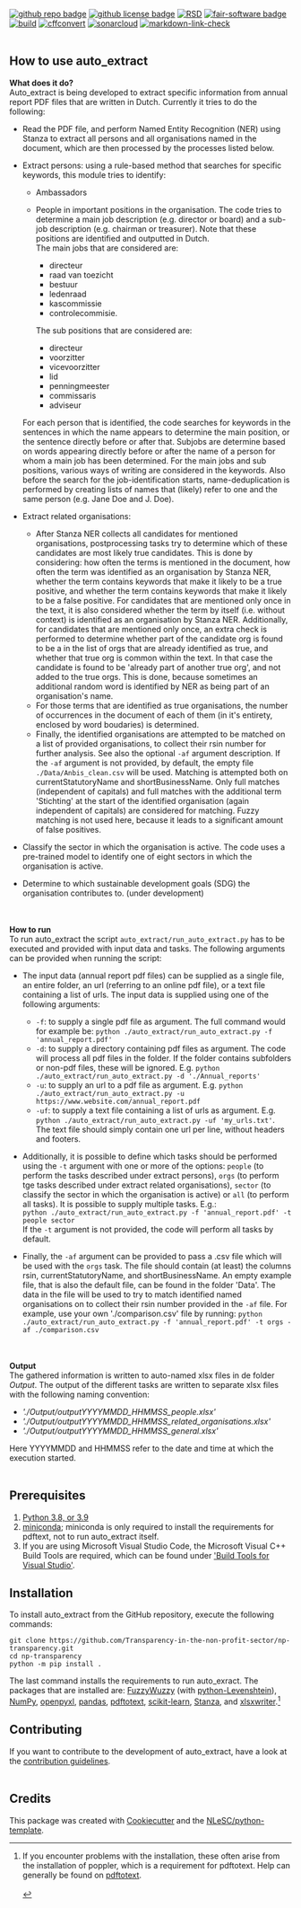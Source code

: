 [![github repo badge](https://img.shields.io/badge/github-repo-000.svg?logo=github&labelColor=gray&color=blue)](https://github.com/Transparency-in-the-non-profit-sector/np-transparency)
[![github license badge](https://img.shields.io/github/license/Transparency-in-the-non-profit-sector/np-transparency)](https://github.com/Transparency-in-the-non-profit-sector/np-transparency)
[![RSD](https://img.shields.io/badge/rsd-auto_extract-00a3e3.svg)](https://research-software-directory.org/projects/transparency-in-non-profit) 
[![fair-software badge](https://img.shields.io/badge/fair--software.eu-%E2%97%8F%20%20%E2%97%8F%20%20%E2%97%8F%20%20%E2%97%8F%20%20%E2%97%8B-yellow)](https://fair-software.eu) 
[![build](https://github.com/Transparency-in-the-non-profit-sector/np-transparency/actions/workflows/build.yml/badge.svg)](https://github.com/Transparency-in-the-non-profit-sector/np-transparency/actions/workflows/build.yml)
[![cffconvert](https://github.com/Transparency-in-the-non-profit-sector/np-transparency/actions/workflows/cffconvert.yml/badge.svg)](https://github.com/Transparency-in-the-non-profit-sector/np-transparency/actions/workflows/cffconvert.yml) 
[![sonarcloud](https://github.com/Transparency-in-the-non-profit-sector/np-transparency/actions/workflows/sonarcloud.yml/badge.svg)](https://github.com/Transparency-in-the-non-profit-sector/np-transparency/actions/workflows/sonarcloud.yml)
[![markdown-link-check](https://github.com/Transparency-in-the-non-profit-sector/np-transparency/actions/workflows/markdown-link-check.yml/badge.svg)](https://github.com/Transparency-in-the-non-profit-sector/np-transparency/actions/workflows/markdown-link-check.yml)
<br/><br/>

## How to use auto_extract
<b>What does it do?</b>  
Auto_extract is being developed to extract specific information from annual report PDF files that are written in Dutch. Currently it tries to do the following:

- Read the PDF file, and perform Named Entity Recognition (NER) using Stanza to extract all persons and all organisations named in the document, which are then processed by the processes listed below.
- Extract persons: using a rule-based method that searches for specific keywords, this module tries to identify:
    - Ambassadors
    - People in important positions in the organisation. The code tries to determine a main job description (e.g. director or board) and a sub-job description (e.g. chairman or treasurer). Note that these positions are identified and outputted in Dutch.  
    The main jobs that are considered are: 
        - directeur
        - raad van toezicht
        - bestuur
        - ledenraad
        - kascommissie
        - controlecommisie.  

        The sub positions that are considered are:
        - directeur
        - voorzitter
        - vicevoorzitter
        - lid
        - penningmeester
        - commissaris
        - adviseur
    
    For each person that is identified, the code searches for keywords in the sentences in which the name appears to determine the main position, or the sentence directly before or after that. Subjobs are determine based on words appearing directly before or after the name of a person for whom a main job has been determined. For the main jobs and sub positions, various ways of writing are considered in the keywords. Also before the search for the job-identification starts, name-deduplication is performed by creating lists of names that (likely) refer to one and the same person (e.g. Jane Doe and J. Doe).

- Extract related organisations:
    - After Stanza NER collects all candidates for mentioned organisations, postprocessing tasks try to determine which of these candidates are most likely true candidates. This is done by considering: how often the terms is mentioned in the document, how often the term was identified as an organisation by Stanza NER, whether the term contains keywords that make it likely to be a true positive, and whether the term contains keywords that make it likely to be a false positive. For candidates that are mentioned only once in the text, it is also considered whether the term by itself (i.e. without context) is identified as an organisation by Stanza NER. Additionally, for candidates that are mentioned only once, an extra check is performed to determine whether part of the candidate org is found to be a in the list of orgs that are already identified as true, and whether that true org is common within the text. In that case the candidate is found to be 'already part of another true org', and not added to the true orgs. This is done, because sometimes an additional random word is identified by NER as being part of an organisation's name. 
    - For those terms that are identified as true organisations, the number of occurrences in the document of each of them (in it's entirety, enclosed by word boudaries) is determined.
    - Finally, the identified organisations are attempted to be matched on a list of provided organisations, to collect their rsin number for further analysis. See also the optional `-af` argument description. If the `-af` argument is not provided, by default, the empty file `./Data/Anbis_clean.csv` will be used. Matching is attempted both on currentStatutoryName and shortBusinessName. Only full matches (independent of capitals) and full matches with the additional term 'Stichting' at the start of the identified organisation (again independent of capitals) are considered for matching. Fuzzy matching is not used here, because it leads to a significant amount of false positives.


- Classify the sector in which the organisation is active. The code uses a pre-trained model to identify one of eight sectors in which the organisation is active. 

- Determine to which sustainable development goals (SDG) the organisation contributes to. (under development)

<br/><br/>
<b>How to run</b>  
To run auto_extract the script `auto_extract/run_auto_extract.py` has to be executed and provided with input data and tasks. The following arguments can be provided when running the script:

- The input data (annual report pdf files) can be supplied as a single file, an entire folder, an url (referring to an online pdf file), or a text file containing a list of urls. The input data is supplied using one of the following arguments:

    - `-f`: to supply a single pdf file as argument. The full command would for example be: `python ./auto_extract/run_auto_extract.py -f 'annual_report.pdf'`
    - `-d`: to supply a directory containing pdf files as argument. The code will process all pdf files in the folder. If the folder contains subfolders or non-pdf files, these will be ignored. E.g. `python ./auto_extract/run_auto_extract.py -d './Annual_reports'`
    - `-u`: to supply an url to a pdf file as argument. E.g. `python ./auto_extract/run_auto_extract.py -u https://www.website.com/annual_report.pdf`
    - `-uf`: to supply a text file containing a list of urls as argument. E.g. `python ./auto_extract/run_auto_extract.py -uf 'my_urls.txt'`.  
The text file should simply contain one url per line, without headers and footers. 

- Additionally, it is possible to define which tasks should be performed using the `-t` argument with one or more of the options: `people` (to perform the tasks described under extract persons), `orgs` (to perform tge tasks described under extract related organisations), `sector` (to classify the sector in which the organisation is active) or `all` (to perform all tasks). It is possible to supply multiple tasks. E.g.:  
`python ./auto_extract/run_auto_extract.py -f 'annual_report.pdf' -t people sector`  
If the `-t` argument is not provided, the code will perform all tasks by default.

- Finally, the `-af` argument can be provided to pass a .csv file which will be used with the `orgs` task. The file should contain (at least) the columns rsin, currentStatutoryName, and shortBusinessName. An empty example file, that is also the default file, can be found in the folder 'Data'. The data in the file will be used to try to match identified named organisations on to collect their rsin number provided in the `-af` file. For example, use your own './comparison.csv' file by running:
`python ./auto_extract/run_auto_extract.py -f 'annual_report.pdf' -t orgs -af ./comparison.csv` 

<br/><br/>
<b>Output</b>  
The gathered information is written to auto-named xlsx files in de folder <i>Output</i>. The output of the different tasks are written to separate xlsx files with the following naming convention:

- <i>'./Output/outputYYYYMMDD_HHMMSS_people.xlsx' 
- './Output/outputYYYYMMDD_HHMMSS_related_organisations.xlsx'
- './Output/outputYYYYMMDD_HHMMSS_general.xlsx'</i>

Here YYYYMMDD and HHMMSS refer to the date and time at which the execution started.
<br/><br/>

## Prerequisites
1. [Python 3.8, or 3.9](https://www.python.org/downloads/)
2. [miniconda](https://docs.conda.io/en/latest/miniconda.html); miniconda is only required to install the requirements for pdftext, not to run auto_extract itself.
3. If you are using Microsoft Visual Studio Code, the Microsoft Visual C++ Build Tools are required, which can be found under ['Build Tools for Visual Studio'](https://visualstudio.microsoft.com/downloads/). 

## Installation

To install auto_extract from the GitHub repository, execute the following commands:

```console
git clone https://github.com/Transparency-in-the-non-profit-sector/np-transparency.git
cd np-transparency
python -m pip install .
```

The last command installs the requirements to run auto_exract. The packages that are installed are: [FuzzyWuzzy](https://github.com/seatgeek/fuzzywuzzy) (with [python-Levenshtein](https://github.com/ztane/python-Levenshtein)), [NumPy](https://numpy.org), [openpyxl](https://openpyxl.readthedocs.io/en/stable/), [pandas](https://pandas.pydata.org), [pdftotext](https://github.com/jalan/pdftotext), [scikit-learn](https://scikit-learn.org/stable/), [Stanza](https://github.com/stanfordnlp/stanza), and [xlsxwriter](https://github.com/jmcnamara/XlsxWriter).[^1]

[^1]: If you encounter problems with the installation, these often arise from the installation of poppler, which is a requirement for pdftotext. Help can generally be found on [pdftotext](https://pypi.org/project/pdftotext/).
<br/><br/>

## Contributing

If you want to contribute to the development of auto_extract,
have a look at the [contribution guidelines](CONTRIBUTING.md).
<br/><br/>

## Credits

This package was created with [Cookiecutter](https://github.com/audreyr/cookiecutter) and the [NLeSC/python-template](https://github.com/NLeSC/python-template).
